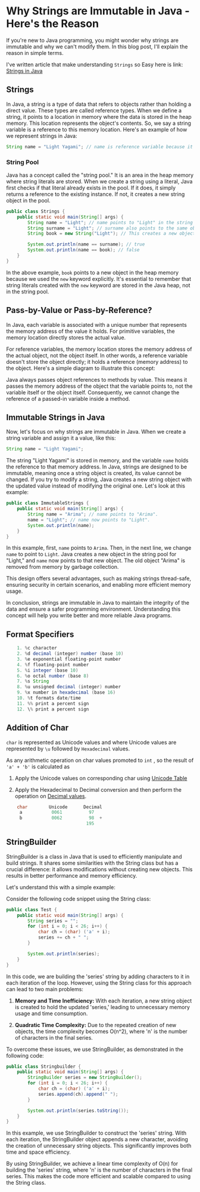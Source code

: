 # Why Strings are Immutable in Java - Here's the Reason

If you're new to Java programming, you might wonder why strings are immutable and why we can't modify them. In this blog post, I'll explain the reason in simple terms.

I've written article that make understanding `Strings` so Easy here is link: [Strings in Java](https://adityadike.hashnode.dev/unlocking-javas-string-secret-the-truth-about-immutability)

## Strings

In Java, a string is a type of data that refers to objects rather than holding a direct value. These types are called reference types. When we define a string, it points to a location in memory where the data is stored in the heap memory. This location represents the object's contents. So, we say a string variable is a reference to this memory location. Here's an example of how we represent strings in Java:

```java
String name = "Light Yagami"; // name is reference variable because it stores memory address of object.
```

### String Pool

Java has a concept called the "string pool." It is an area in the heap memory where string literals are stored. When we create a string using a literal, Java first checks if that literal already exists in the pool. If it does, it simply returns a reference to the existing instance. If not, it creates a new string object in the pool.

```java
public class Strings {
    public static void main(String[] args) {
        String name = "Light"; // name points to "Light" in the string pool
        String surname = "Light"; // surname also points to the same object in the string pool
        String book = new String("Light"); // This creates a new object in the heap memory.

        System.out.println(name == surname); // true
        System.out.println(name == book); // false
    }
}
```

In the above example, `book` points to a new object in the heap memory because we used the `new` keyword explicitly. It's essential to remember that string literals created with the `new` keyword are stored in the Java heap, not in the string pool.

## Pass-by-Value or Pass-by-Reference?

In Java, each variable is associated with a unique number that represents the memory address of the value it holds. For primitive variables, the memory location directly stores the actual value.

For reference variables, the memory location stores the memory address of the actual object, not the object itself. In other words, a reference variable doesn't store the object directly; it holds a reference (memory address) to the object. Here's a simple diagram to illustrate this concept:

Java always passes object references to methods by value. This means it passes the memory address of the object that the variable points to, not the variable itself or the object itself. Consequently, we cannot change the reference of a passed-in variable inside a method.

## Immutable Strings in Java

Now, let's focus on why strings are immutable in Java. When we create a string variable and assign it a value, like this:

```java
String name = "Light Yagami";
```

The string "Light Yagami" is stored in memory, and the variable `name` holds the reference to that memory address. In Java, strings are designed to be immutable, meaning once a string object is created, its value cannot be changed. If you try to modify a string, Java creates a new string object with the updated value instead of modifying the original one. Let's look at this example:

```java
public class ImmutableStrings {
    public static void main(String[] args) {
        String name = "Arima"; // name points to "Arima".
        name = "Light"; // name now points to "Light".
        System.out.println(name);
    }
}
```

In this example, first, `name` points to `Arima`. Then, in the next line, we change `name` to point to `Light`. Java creates a new object in the string pool for "Light," and `name` now points to that new object. The old object "Arima" is removed from memory by garbage collection.

This design offers several advantages, such as making strings thread-safe, ensuring security in certain scenarios, and enabling more efficient memory usage.

In conclusion, strings are immutable in Java to maintain the integrity of the data and ensure a safer programming environment. Understanding this concept will help you write better and more reliable Java programs.

## Format Specifiers

```java
    1. %c character
    2. %d decimal (integer) number (base 10)
    3. %e exponential floating-point number
    4. %f floating-point number
    5. %i integer (base 10)
    6. %o octal number (base 8)
    7. %s String
    8. %u unsigned decimal (integer) number
    9. %x number in hexadecimal (base 16)
    10. %t formats date/time
    11. %% print a percent sign
    12. \% print a percent sign
```

## Addition of Char

`char` is represented as Unicode values and where Unicode values are represented by `\u` followed by `Hexadecimal` values.

As any arithmetic operation on char values promoted to `int` , so the result of `'a' + 'b'` is calculated as

1. Apply the Unicode values on corresponding char using [Unicode Table](http://www.tamasoft.co.jp/en/general-info/unicode.html)

2. Apply the Hexadecimal to Decimal conversion and then perform the operation on [Decimal values](https://www.binaryhexconverter.com/hex-to-decimal-converter).

```java
    char        Unicode      Decimal
     a           0061          97
     b           0062          98  +
                              195
```

## StringBuilder

StringBuilder is a class in Java that is used to efficiently manipulate and build strings. It shares some similarities with the String class but has a crucial difference: it allows modifications without creating new objects. This results in better performance and memory efficiency.

Let's understand this with a simple example:

Consider the following code snippet using the String class:

```java
public class Test {
    public static void main(String[] args) {
        String series = "";
        for (int i = 0; i < 26; i++) {
            char ch = (char) ('a' + i);
            series += ch + " ";
        }

        System.out.println(series);
    }
}
```

In this code, we are building the 'series' string by adding characters to it in each iteration of the loop. However, using the String class for this approach can lead to two main problems:

1. **Memory and Time Inefficiency:** With each iteration, a new string object is created to hold the updated 'series,' leading to unnecessary memory usage and time consumption.

2. **Quadratic Time Complexity:** Due to the repeated creation of new objects, the time complexity becomes O(n^2), where 'n' is the number of characters in the final series.

To overcome these issues, we use StringBuilder, as demonstrated in the following code:

```java
public class Stringbuilder {
    public static void main(String[] args) {
        StringBuilder series = new StringBuilder();
        for (int i = 0; i < 26; i++) {
            char ch = (char) ('a' + i);
            series.append(ch).append(" ");
        }

        System.out.println(series.toString());
    }
}
```

In this example, we use StringBuilder to construct the 'series' string. With each iteration, the StringBuilder object appends a new character, avoiding the creation of unnecessary string objects. This significantly improves both time and space efficiency.

By using StringBuilder, we achieve a linear time complexity of O(n) for building the 'series' string, where 'n' is the number of characters in the final series. This makes the code more efficient and scalable compared to using the String class.